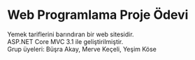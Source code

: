 # Web Programlama Proje Ödevi
 Yemek tariflerini barındıran bir web sitesidir.   
 ASP.NET Core MVC 3.1 ile geliştirilmiştir.  
 Grup üyeleri: Büşra Akay, Merve Keçeli, Yeşim Köse
